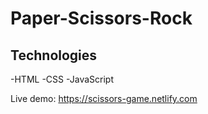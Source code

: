 # Paper-Scissors-Rock

## Technologies
-HTML -CSS -JavaScript

Live demo: https://scissors-game.netlify.com


